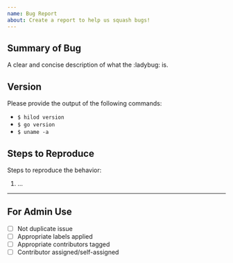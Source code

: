 ```yaml
---
name: Bug Report 
about: Create a report to help us squash bugs!
---
```


<!-- < < < < < < < < < < < < < < < < < < < < < < < < < < < < < < < < < < < < ☺
v                     ✰  Thanks for opening an issue! ✰                      v
v       Before smashing the submit button please review the template.        v
v       Also, please also ensure that this is not a duplicate issue :)       v
☺ > > > > > > > > > > > > > > > > > > > > > > > > > > > > > > > > > > > >  -->

## Summary of Bug

A clear and concise description of what the :ladybug: is.

## Version

Please provide the output of the following commands:

- `$ hilod version`
- `$ go version`
- `$ uname -a`

## Steps to Reproduce

Steps to reproduce the behavior:

1. ...

----

## For Admin Use

- [ ] Not duplicate issue
- [ ] Appropriate labels applied
- [ ] Appropriate contributors tagged
- [ ] Contributor assigned/self-assigned
